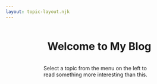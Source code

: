 ```yaml
---
layout: topic-layout.njk
---
```


<div style="display: flex; flex-direction: column; align-items: center; margin: auto; width: 300px">
  <h1>Welcome to My Blog</h1>
  <p>
    Select a topic from the menu on the left
    to read something more interesting than this.
  </p>
</div>

